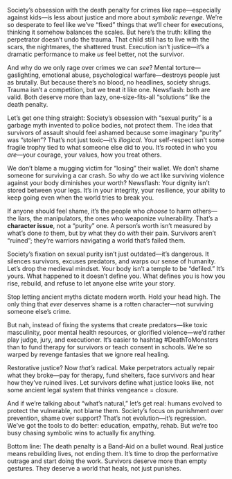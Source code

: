Society’s obsession with the death penalty for crimes like rape—especially against kids—is less about justice and more about *symbolic revenge*. We’re so desperate to feel like we’ve “fixed” things that we’ll cheer for executions, thinking it somehow balances the scales. But here’s the truth: killing the perpetrator doesn’t undo the trauma. That child still has to live with the scars, the nightmares, the shattered trust. Execution isn’t justice—it’s a dramatic performance to make *us* feel better, not the survivor.  

And why do we only rage over crimes we can *see*? Mental torture—gaslighting, emotional abuse, psychological warfare—destroys people just as brutally. But because there’s no blood, no headlines, society shrugs. Trauma isn’t a competition, but we treat it like one. Newsflash: both are valid. Both deserve more than lazy, one-size-fits-all “solutions” like the death penalty.  

Let’s get one thing straight: Society’s obsession with “sexual purity” is a garbage myth invented to police bodies, not protect them. The idea that survivors of assault should feel ashamed because some imaginary “purity” was “stolen”? That’s not just toxic—it’s *illogical*. Your self-respect isn’t some fragile trophy tied to what someone else did to you. It’s rooted in who you *are*—your courage, your values, how you treat others.  

We don’t blame a mugging victim for “losing” their wallet. We don’t shame someone for surviving a car crash. So why do we act like surviving violence against your body diminishes your worth? Newsflash: Your dignity isn’t stored between your legs. It’s in your integrity, your resilience, your ability to keep going even when the world tries to break you.  

If anyone should feel shame, it’s the people who *choose* to harm others—the liars, the manipulators, the ones who weaponize vulnerability. That’s a **character issue**, not a “purity” one. A person’s worth isn’t measured by what’s done *to* them, but by what they do *with* their pain. Survivors aren’t “ruined”; they’re warriors navigating a world that’s failed them.  

Society’s fixation on sexual purity isn’t just outdated—it’s dangerous. It silences survivors, excuses predators, and warps our sense of humanity. Let’s drop the medieval mindset. Your body isn’t a temple to be “defiled.” It’s yours. What happened to it doesn’t define you. What defines you is how you rise, rebuild, and refuse to let anyone else write your story.  

Stop letting ancient myths dictate modern worth. Hold your head high. The only thing that *ever* deserves shame is a rotten character—not surviving someone else’s crime.

But nah, instead of fixing the systems that create predators—like toxic masculinity, poor mental health resources, or glorified violence—we’d rather play judge, jury, and executioner. It’s easier to hashtag #DeathToMonsters than to fund therapy for survivors or teach consent in schools. We’re so warped by revenge fantasies that we ignore real healing.  

Restorative justice? Now *that’s* radical. Make perpetrators actually repair what they broke—pay for therapy, fund shelters, face survivors and hear how they’ve ruined lives. Let survivors define what justice looks like, not some ancient legal system that thinks vengeance = closure.  

And if we’re talking about “what’s natural,” let’s get real: humans evolved to protect the vulnerable, not blame them. Society’s focus on punishment over prevention, shame over support? That’s not evolution—it’s regression. We’ve got the tools to do better: education, empathy, rehab. But we’re too busy chasing symbolic wins to actually fix anything.  

Bottom line: The death penalty is a Band-Aid on a bullet wound. Real justice means rebuilding lives, not ending them. It’s time to drop the performative outrage and start doing the work. Survivors deserve more than empty gestures. They deserve a world that heals, not just punishes.
